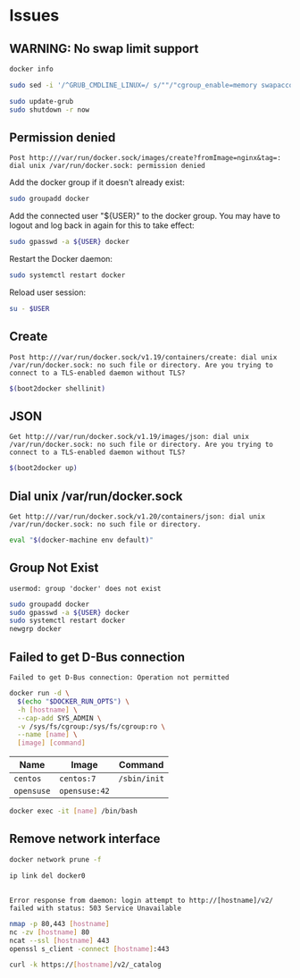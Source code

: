 # Issues

## WARNING: No swap limit support

```sh
docker info
```

```sh
sudo sed -i '/^GRUB_CMDLINE_LINUX=/ s/""/"cgroup_enable=memory swapaccount=1"/' /etc/default/grub
```

```sh
sudo update-grub
sudo shutdown -r now
```

## Permission denied

```log
Post http:///var/run/docker.sock/images/create?fromImage=nginx&tag=: dial unix /var/run/docker.sock: permission denied
```

Add the docker group if it doesn't already exist:

```sh
sudo groupadd docker
```

Add the connected user "${USER}" to the docker group. You may have to logout and log back in again for this to take effect:

```sh
sudo gpasswd -a ${USER} docker
```

Restart the Docker daemon:

```sh
sudo systemctl restart docker
```

Reload user session:

```sh
su - $USER
```

## Create

```log
Post http:///var/run/docker.sock/v1.19/containers/create: dial unix /var/run/docker.sock: no such file or directory. Are you trying to connect to a TLS-enabled daemon without TLS?
```

```sh
$(boot2docker shellinit)
```

## JSON

```log
Get http:///var/run/docker.sock/v1.19/images/json: dial unix /var/run/docker.sock: no such file or directory. Are you trying to connect to a TLS-enabled daemon without TLS?
```

```sh
$(boot2docker up)
```

## Dial unix /var/run/docker.sock

```log
Get http:///var/run/docker.sock/v1.20/containers/json: dial unix /var/run/docker.sock: no such file or directory.
```

```sh
eval "$(docker-machine env default)"
```

## Group Not Exist

```log
usermod: group 'docker' does not exist
```

```sh
sudo groupadd docker
sudo gpasswd -a ${USER} docker
sudo systemctl restart docker
newgrp docker
```

## Failed to get D-Bus connection

```log
Failed to get D-Bus connection: Operation not permitted
```

```sh
docker run -d \
  $(echo "$DOCKER_RUN_OPTS") \
  -h [hostname] \
  --cap-add SYS_ADMIN \
  -v /sys/fs/cgroup:/sys/fs/cgroup:ro \
  --name [name] \
  [image] [command]
```

| Name | Image | Command |
| --- | --- | --- |
| `centos` | `centos:7` | `/sbin/init` |
| `opensuse` | `opensuse:42` | |

```sh
docker exec -it [name] /bin/bash
```

## Remove network interface

```sh
docker network prune -f
```

```sh
ip link del docker0
```

##

```log
Error response from daemon: login attempt to http://[hostname]/v2/ failed with status: 503 Service Unavailable
```

```sh
nmap -p 80,443 [hostname]
nc -zv [hostname] 80
ncat --ssl [hostname] 443
openssl s_client -connect [hostname]:443

curl -k https://[hostname]/v2/_catalog
```
